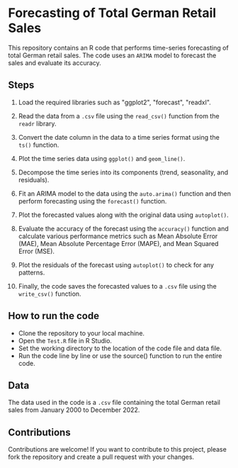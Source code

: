 # Forecasting of Total German Retail Sales
This repository contains an R code that performs time-series forecasting of total German retail sales. The code uses an `ARIMA` model to forecast the sales and evaluate its accuracy.

## Steps
1. Load the required libraries such as "ggplot2", "forecast", "readxl".

1. Read the data from a `.csv` file using the `read_csv()` function from the `readr` library.

1. Convert the date column in the data to a time series format using the `ts()` function.

1. Plot the time series data using `ggplot()` and `geom_line()`.

1. Decompose the time series into its components (trend, seasonality, and residuals).

1. Fit an ARIMA model to the data using the `auto.arima()` function and then perform forecasting using the `forecast()` function.

1. Plot the forecasted values along with the original data using `autoplot()`.

1. Evaluate the accuracy of the forecast using the `accuracy()` function and calculate various performance metrics such as Mean Absolute Error (MAE), Mean Absolute Percentage Error (MAPE), and Mean Squared Error (MSE).

1. Plot the residuals of the forecast using `autoplot()` to check for any patterns.

1. Finally, the code saves the forecasted values to a `.csv` file using the `write_csv()` function.

## How to run the code
* Clone the repository to your local machine.
* Open the `Test.R` file in R Studio.
* Set the working directory to the location of the code file and data file.
* Run the code line by line or use the source() function to run the entire code.
## Data
The data used in the code is a `.csv` file containing the total German retail sales from January 2000 to December 2022.

## Contributions
Contributions are welcome! If you want to contribute to this project, please fork the repository and create a pull request with your changes.
